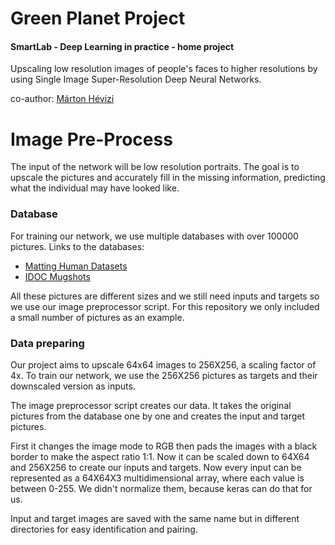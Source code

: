 # Green Planet Project
#### SmartLab - Deep Learning in practice - home project
Upscaling low resolution images of people's faces to higher resolutions by using Single Image Super-Resolution Deep Neural Networks.

co-author: [Márton Hévizi](https://github.com/habarcs)

# Image Pre-Process
The input of the network will be low resolution portraits. The goal is to upscale the pictures and accurately fill in the missing information, predicting what the individual may have looked like.

### Database
For training our network, we use multiple databases with over 100000 pictures.
Links to the databases:
- [Matting Human Datasets](https://www.kaggle.com/laurentmih/aisegmentcom-matting-human-datasets)
- [IDOC Mugshots](https://www.kaggle.com/elliotp/idoc-mugshots)

All these pictures are different sizes and we still need inputs and targets so we use our image preprocessor script.
For this repository we only included a small number of pictures as an example.

### Data preparing
Our project aims to upscale 64x64 images to 256X256, a scaling factor of 4x. To train our network, we use the 256X256 pictures as targets and their downscaled version as inputs.

The image preprocessor script creates our data. It takes the original pictures from the database one by one and creates the input and target pictures.

First it changes the image mode to RGB then pads the images with a black border to make the aspect ratio 1:1. Now it can be scaled down to 64X64 and 256X256 to create our inputs and targets. Now every input can be represented as a 64X64X3 multidimensional array, where each value is between 0-255. We didn't normalize them, because keras can do that for us.

Input and target images are saved with the same name but in different directories for easy identification and pairing.

